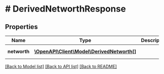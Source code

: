 # # DerivedNetworthResponse

## Properties

Name | Type | Description | Notes
------------ | ------------- | ------------- | -------------
**networth** | [**\OpenAPI\Client\Model\DerivedNetworth[]**](DerivedNetworth.md) |  | [optional] [readonly]

[[Back to Model list]](../../README.md#models) [[Back to API list]](../../README.md#endpoints) [[Back to README]](../../README.md)
